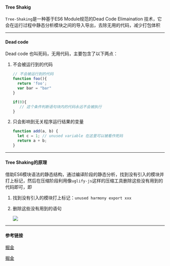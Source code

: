 #### Tree Shakig

`Tree-Shaking`是一种基于ES6 Module规范的Dead Code Elimaination 技术，它会在运行过程中静态分析模块之间的导入导出，去除无用的代码，减少打包体积

---

#### Dead code

Dead code 也叫死码，无用代码，主要包含了以下两点：

1. 不会被运行到的代码

   ```javascript
   // 不会被运行到的代码
   function foo(){
     return 'foo';
     var bar = "bar"
   }
   
   if(0){
      // 这个条件判断语句块内的代码永远不会被执行 
   }
   ```

   

2. 只会影响到无关程序运行结果的变量

   ```javascript
   function add(a, b) {
     let c = 1; // unused variable 在这里可以被看作死码
     return a + b;
   }
   ```

   

---

#### Tree Shaking的原理

借助ES6模块语法的静态结构，通过编译阶段的静态分析，找到没有引入的模块并打上标记，然后在压缩阶段利用像`uglify-js`这样的压缩工具删除这些没有用到的代码即可，即

1. 找到没有引入的模块打上标记：`unused harmony export xxx`

2. 删除这些没有用到的语句

   ![](https://p3-juejin.byteimg.com/tos-cn-i-k3u1fbpfcp/64044294f29e449e9c6016e724a93fdd~tplv-k3u1fbpfcp-watermark.awebp)

---

#### 参考链接

[掘金](https://juejin.cn/post/6955383260759195678)

[掘金](https://juejin.cn/user/1820446985555544)